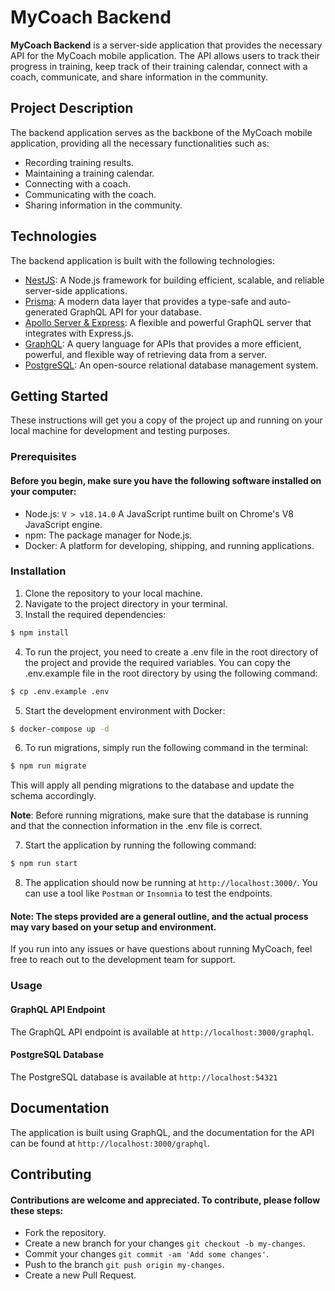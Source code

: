 # MyCoach Backend

**MyCoach Backend** is a server-side application that provides the necessary API for the MyCoach mobile application. The API allows users to track their progress in training, keep track of their training calendar, connect with a coach, communicate, and share information in the community.

## Project Description
The backend application serves as the backbone of the MyCoach mobile application, providing all the necessary functionalities such as:

- Recording training results.
- Maintaining a training calendar.
- Connecting with a coach.
- Communicating with the coach.
- Sharing information in the community.

## Technologies
The backend application is built with the following technologies:

- [NestJS](https://nestjs.com/): A Node.js framework for building efficient, scalable, and reliable server-side applications.
- [Prisma](https://www.prisma.io/): A modern data layer that provides a type-safe and auto-generated GraphQL API for your database.
- [Apollo Server & Express](https://www.apollographql.com/docs/apollo-server/): A flexible and powerful GraphQL server that integrates with Express.js.
- [GraphQL](https://graphql.org/): A query language for APIs that provides a more efficient, powerful, and flexible way of retrieving data from a server.
- [PostgreSQL](https://www.postgresql.org/): An open-source relational database management system.

## Getting Started
These instructions will get you a copy of the project up and running on your local machine for development and testing purposes.

### Prerequisites

#### Before you begin, make sure you have the following software installed on your computer:
- Node.js: ``V > v18.14.0`` A JavaScript runtime built on Chrome's V8 JavaScript engine.
- npm: The package manager for Node.js.
- Docker: A platform for developing, shipping, and running applications.

### Installation
1. Clone the repository to your local machine.
2. Navigate to the project directory in your terminal.
3. Install the required dependencies:

```bash
$ npm install
```

4. To run the project, you need to create a .env file in the root directory of the project and provide the required variables. You can copy the .env.example file in the root directory by using the following command:

```bash
$ cp .env.example .env
```

5. Start the development environment with Docker:

```bash
$ docker-compose up -d
```

6. To run migrations, simply run the following command in the terminal:

```bash
$ npm run migrate
```

This will apply all pending migrations to the database and update the schema accordingly.

**Note**: Before running migrations, make sure that the database is running and that the connection information in the .env file is correct.

7. Start the application by running the following command:

```bash
$ npm run start
```
   
8. The application should now be running at ``http://localhost:3000/``. You can use a tool like ``Postman`` or ``Insomnia`` to test the endpoints.

#### Note: The steps provided are a general outline, and the actual process may vary based on your setup and environment.

If you run into any issues or have questions about running MyCoach, feel free to reach out to the development team for support.

### Usage

#### GraphQL API Endpoint
The GraphQL API endpoint is available at ``http://localhost:3000/graphql``.

#### PostgreSQL Database
The PostgreSQL database is available at ``http://localhost:54321``

## Documentation
The application is built using GraphQL, and the documentation for the API can be found at ``http://localhost:3000/graphql``.

## Contributing

#### Contributions are welcome and appreciated. To contribute, please follow these steps:
- Fork the repository.
- Create a new branch for your changes ``git checkout -b my-changes``.
- Commit your changes ``git commit -am 'Add some changes'``.
- Push to the branch ``git push origin my-changes``.
- Create a new Pull Request.
